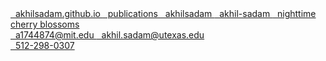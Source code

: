 
<div class="link-row link-section">
<a href="https://akhilsadam.github.io">
<i class="fa fa-globe" aria-hidden="true"></i>
&nbsp;
akhilsadam.github.io
</a>
<a href="https://scholar.google.com/citations?user=6G9FVRgAAAAJ&hl=en">
<i class="fa fa-bars" aria-hidden="true"></i>
&nbsp;
publications
</a>
<a href="https://github.com/akhilsadam">
<i class="fa fa-github" aria-hidden="true"></i>
&nbsp;
akhilsadam
</a>
<a href="https://www.linkedin.com/in/akhil-sadam">
<i class="fa fa-linkedin" aria-hidden="true"></i>
&nbsp;
akhil-sadam
</a>
<a href="https://soundcloud.com/nighttimecherryblossoms">
<i class="fa fa-soundcloud" aria-hidden="true"></i>
&nbsp;
nighttime cherry blossoms
</a>
<!-- <a href="akhil.sadam@utexas.edu">
<i class="fa fa-envelope" aria-hidden="true"></i>
&nbsp;
akhil.sadam@utexas.edu
</a> -->
<div class="flex-col">

<a href="a1744874@mit.edu">
<i class="fa fa-envelope" aria-hidden="true"></i>
&nbsp;
a1744874@mit.edu
</a>

<a href="akhil.sadam@utexas.edu">
<i class="fa fa-envelope" aria-hidden="true"></i>
&nbsp;
akhil.sadam@utexas.edu
</a>

<!-- 
<a href="sadam.akhil@gmail.com">
<i class="fa fa-envelope" aria-hidden="true"></i>
&nbsp;
sadam.akhil@gmail.com
</a> -->

</div>

<a href="512-298-0307">
<i class="fa fa-exchange" aria-hidden="true"></i>
&nbsp;
512-298-0307
</a>
</div>
